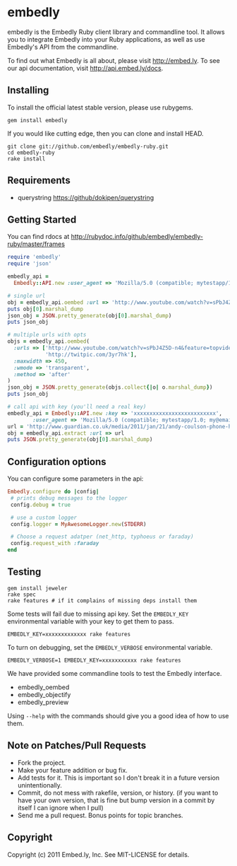 # embedly

embedly is the Embedly Ruby client library and commandline tool.  It allows
you to integrate Embedly into your Ruby applications, as well as use
Embedly's API from the commandline.

To find out what Embedly is all about, please visit http://embed.ly.  To see
our api documentation, visit http://api.embed.ly/docs.

## Installing

To install the official latest stable version, please use rubygems.

    gem install embedly

If you would like cutting edge, then you can clone and install HEAD.

    git clone git://github.com/embedly/embedly-ruby.git
    cd embedly-ruby
    rake install

## Requirements

* querystring <https://github/dokipen/querystring>

## Getting Started

You can find rdocs at http://rubydoc.info/github/embedly/embedly-ruby/master/frames

```ruby
require 'embedly'
require 'json'

embedly_api =
  Embedly::API.new :user_agent => 'Mozilla/5.0 (compatible; mytestapp/1.0; my@email.com)'

# single url
obj = embedly_api.oembed :url => 'http://www.youtube.com/watch?v=sPbJ4Z5D-n4&feature=topvideos'
puts obj[0].marshal_dump
json_obj = JSON.pretty_generate(obj[0].marshal_dump)
puts json_obj

# multiple urls with opts
objs = embedly_api.oembed(
  :urls => ['http://www.youtube.com/watch?v=sPbJ4Z5D-n4&feature=topvideos',
            'http://twitpic.com/3yr7hk'],
  :maxwidth => 450,
  :wmode => 'transparent',
  :method => 'after'
)
json_obj = JSON.pretty_generate(objs.collect{|o| o.marshal_dump})
puts json_obj

# call api with key (you'll need a real key)
embedly_api = Embedly::API.new :key => 'xxxxxxxxxxxxxxxxxxxxxxxxxx',
        :user_agent => 'Mozilla/5.0 (compatible; mytestapp/1.0; my@email.com)'
url = 'http://www.guardian.co.uk/media/2011/jan/21/andy-coulson-phone-hacking-statement'
obj = embedly_api.extract :url => url
puts JSON.pretty_generate(obj[0].marshal_dump)
```

## Configuration options

You can configure some parameters in the api:

```ruby
Embedly.configure do |config|
 # prints debug messages to the logger
 config.debug = true

 # use a custom logger
 config.logger = MyAwesomeLogger.new(STDERR)

 # Choose a request adatper (net_http, typhoeus or faraday)
 config.request_with :faraday
end
```

## Testing

    gem install jeweler
    rake spec
    rake features # if it complains of missing deps install them

Some tests will fail due to missing api key.  Set the `EMBEDLY_KEY` environmental
variable with your key to get them to pass.

    EMBEDLY_KEY=xxxxxxxxxxxxx rake features

To turn on debugging, set the `EMBEDLY_VERBOSE` environmental variable.

    EMBEDLY_VERBOSE=1 EMBEDLY_KEY=xxxxxxxxxxx rake features

We have provided some commandline tools to test the Embedly interface.

* embedly_oembed
* embedly_objectify
* embedly_preview

Using `--help` with the commands should give you a good idea of how to use them.

## Note on Patches/Pull Requests

* Fork the project.
* Make your feature addition or bug fix.
* Add tests for it. This is important so I don't break it in a
  future version unintentionally.
* Commit, do not mess with rakefile, version, or history.
  (if you want to have your own version, that is fine but bump version in a commit by itself I can ignore when I pull)
* Send me a pull request. Bonus points for topic branches.

## Copyright

Copyright (c) 2011 Embed.ly, Inc. See MIT-LICENSE for details.
